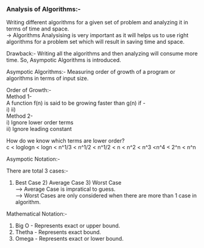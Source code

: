 <h3>Analysis of Algorithms:-</h3> Writing different algorithms for a given set of problem and analyzing it in terms of time and space. <br>
-> Algorithms Analysising is very important as it will helps us to use right algorithms for a problem set which will result in saving time and space.<br>

Drawback:- Writing all the algorithms and then analyzing will consume more time. So, Asympotic Algorithms is introduced.<br>

Asympotic Algorithms:- Measuring order of growth of a program or algorithms in terms of input size.<br>

Order of Growth:-<br>
Method 1-<br>
A function f(n) is said to be growing faster than g(n) if -<br>
i) 
ii)
<br>
Method 2-<br>
i) Ignore lower order terms<br>
ii) Ignore leading constant<br>

How do we know which terms are lower order?<br>
c < loglogn < logn < n^1/3 < n^1/2 < n^1/2 < n < n^2 < n^3 <n^4 < 2^n < n^n<br>

Asympotic Notation:- <br>

There are total 3 cases:-<br>
1) Best Case    2) Average Case     3) Worst Case<br>
--> Average Case is impratical to guess.<br>
--> Worst Cases are only considered when there are more than 1 case in algorithm.<br>

Mathematical Notation:-<br>
1) Big O - Represents exact or upper bound.<br>
2) Thetha - Represents exact bound.<br>
3) Omega - Represents exact or lower bound.<br>





